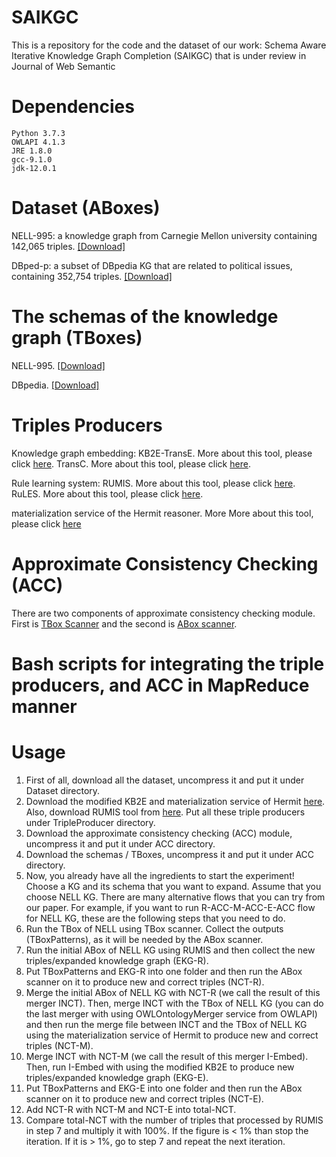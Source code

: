 # SAIKGC
This is a repository for the code and the dataset of our work: Schema Aware Iterative Knowledge Graph Completion (SAIKGC) that is under review in Journal of Web Semantic

# Dependencies
    Python 3.7.3
    OWLAPI 4.1.3
    JRE 1.8.0
    gcc-9.1.0
    jdk-12.0.1
    
# Dataset (ABoxes)
NELL-995: a knowledge graph from Carnegie Mellon university containing 142,065 triples. [\[Download\]](https://github.com/bagindokemas/meOnJIST2018/blob/master/NELLKG0.zip)

DBped-p: a subset of DBpedia KG that are related to political issues, containing 352,754 triples. [\[Download\]](https://github.com/bagindokemas/meOnJIST2018/blob/master/DBPedP.txt.zip)

# The schemas of the knowledge graph (TBoxes)
NELL-995. [\[Download\]](https://github.com/bagindokemas/SAIKGC/blob/master/NELL.ontology.ttl)

DBpedia. [\[Download\]](https://github.com/bagindokemas/SAIKGC/blob/master/dbpedia_2016-04.owl)

# Triples Producers
Knowledge graph embedding: 
KB2E-TransE. More about this tool, please click [here](https://github.com/thunlp/KB2E).
TransC. More about this tool, please click [here](https://github.com/davidlvxin/TransC).

Rule learning system: 
RUMIS. More about this tool, please click [here](https://github.com/htran010589/nonmonotonic-rule-mining).
RuLES. More about this tool, please click [here](https://github.com/hovinhthinh/RuLES).

materialization service of the Hermit reasoner. More More about this tool, please click [here](http://www.hermit-reasoner.com/)

# Approximate Consistency Checking (ACC)
There are two components of approximate consistency checking module. First is [TBox Scanner](https://github.com/bagindokemas/meOnJIST2018/blob/master/TBoxScanner.java) and the second is [ABox scanner](https://github.com/bagindokemas/meOnJIST2018/blob/master/ABoxScanner.zip). 

# Bash scripts for integrating the triple producers, and ACC in MapReduce manner


# Usage
1. First of all, download all the dataset, uncompress it and put it under Dataset directory. 
2. Download the modified KB2E and materialization service of Hermit [here](). Also, download RUMIS tool from [here](https://github.com/htran010589/nonmonotonic-rule-mining). Put all these triple producers under TripleProducer directory.
3. Download the approximate consistency checking (ACC) module, uncompress it and put it under ACC directory.
4. Download the schemas / TBoxes, uncompress it and put it under ACC directory.
5. Now, you already have all the ingredients to start the experiment! Choose a KG and its schema that you want to expand. Assume that  you choose NELL KG. There are many alternative flows that you can try from our paper. For example, if you want to run R-ACC-M-ACC-E-ACC flow for NELL KG, these are the following steps that you need to do.
6. Run the TBox of NELL using TBox scanner. Collect the outputs (TBoxPatterns), as it will be needed by the ABox scanner.
7. Run the initial ABox of NELL KG using RUMIS and then collect the new triples/expanded knowledge graph (EKG-R).
8. Put TBoxPatterns and EKG-R into one folder and then run the ABox scanner on it to produce new and correct triples (NCT-R).
9. Merge the initial ABox of NELL KG with NCT-R (we call the result of this merger INCT). Then, merge INCT with the TBox of NELL KG (you can do the last merger with using OWLOntologyMerger service from OWLAPI) and then run the merge file between INCT and the TBox of NELL KG using the materialization service of Hermit to produce new and correct triples (NCT-M).
10. Merge INCT with NCT-M (we call the result of this merger I-Embed). Then, run I-Embed with using the modified KB2E to produce new triples/expanded knowledge graph (EKG-E).
11. Put TBoxPatterns and EKG-E into one folder and then run the ABox scanner on it to produce new and correct triples (NCT-E).
12. Add NCT-R with NCT-M and NCT-E into total-NCT.
13. Compare total-NCT with the number of triples that processed by RUMIS in step 7 and multiply it with 100%. If the figure is \< 1% than stop the iteration. If it is \> 1%, go to step 7 and repeat the next iteration.
